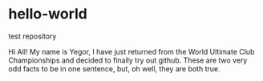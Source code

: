 hello-world
===========

test repository

Hi All! My name is Yegor, I have just returned from the World Ultimate Club Championships and decided to finally try out github. These are two very odd facts to be in one sentence, but, oh well, they are both true.
